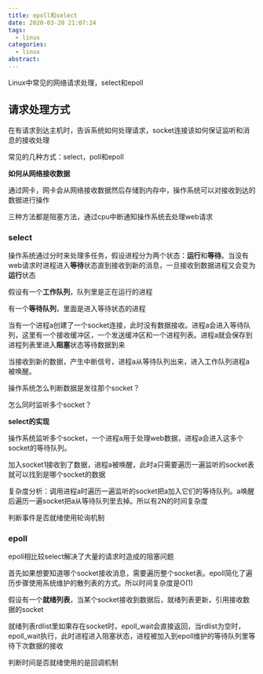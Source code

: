 ```yaml
---
title: epoll和select
date: 2020-03-20 21:07:24
tags:
  - linux
categories:
  - linux
abstract:
---
```


Linux中常见的网络请求处理，select和epoll

<!--more-->

## 请求处理方式

在有请求到达主机时，告诉系统如何处理请求，socket连接该如何保证监听和消息的接收处理

常见的几种方式：select，poll和epoll

**如何从网络接收数据**

通过网卡，网卡会从网络接收数据然后存储到内存中，操作系统可以对接收到达的数据进行操作

三种方法都是阻塞方法，通过cpu中断通知操作系统去处理web请求

### select

操作系统通过分时来处理多任务，假设进程分为两个状态：**运行**和**等待**。当没有web请求时进程进入**等待**状态直到接收到新的消息，一旦接收到数据进程又会变为**运行**状态

假设有一个**工作队列**，队列里是正在运行的进程

有一个**等待队列**，里面是进入等待状态的进程

当有一个进程a创建了一个socket连接，此时没有数据接收。进程a会进入等待队列，这里有一个接收缓冲区，一个发送缓冲区和一个进程列表。进程a就会保存到进程列表里进入**阻塞**状态等待数据到来

当接收到新的数据，产生中断信号，进程a从等待队列出来，进入工作队列进程a被唤醒。

操作系统怎么判断数据是发往那个socket？

怎么同时监听多个socket？

**select的实现**

操作系统监听多个socket，一个进程a用于处理web数据，进程a会进入这多个socket的等待队列。

加入socket1接收到了数据，进程a被唤醒，此时a只需要遍历一遍监听的socket表就可以找到是哪个socket的数据

复杂度分析：调用进程a时遍历一遍监听的socket把a加入它们的等待队列。a唤醒后遍历一遍socket把a从等待队列里去掉。所以有2N的时间复杂度

判断事件是否就绪使用轮询机制

### epoll

epoll相比较select解决了大量的请求时造成的阻塞问题

首先如果想要知道哪个socket接收消息，需要遍历整个socket表。epoll简化了遍历步骤使用系统维护的散列表的方式。所以时间复杂度是O(1)

假设有一个**就绪列表**，当某个socket接收到数据后，就绪列表更新，引用接收数据的socket

就绪列表rdlist里如果存在socket时，epoll_wait会直接返回，当rdlist为空时，epoll_wait执行，此时进程进入阻塞状态，进程被加入到epoll维护的等待队列里等待下次数据的接收

判断时间是否就绪使用的是回调机制

